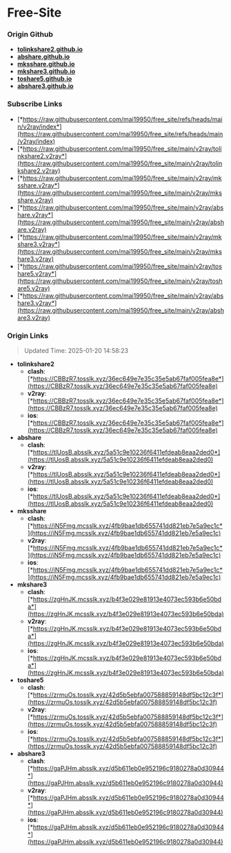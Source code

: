 # Free-Site

### Origin Github

- [**tolinkshare2.github.io**](https://github.com/tolinkshare2/tolinkshare2.github.io)
- [**abshare.github.io**](https://github.com/abshare/abshare.github.io)
- [**mksshare.github.io**](https://github.com/mksshare/mksshare.github.io)
- [**mkshare3.github.io**](https://github.com/mkshare3/mkshare3.github.io)
- [**toshare5.github.io**](https://github.com/toshare5/toshare5.github.io)
- [**abshare3.github.io**](https://github.com/abshare3/abshare3.github.io)

### Subscribe Links

- [*https://raw.githubusercontent.com/mai19950/free_site/refs/heads/main/v2ray/index*](https://raw.githubusercontent.com/mai19950/free_site/refs/heads/main/v2ray/index)
- [*https://raw.githubusercontent.com/mai19950/free_site/main/v2ray/tolinkshare2.v2ray*](https://raw.githubusercontent.com/mai19950/free_site/main/v2ray/tolinkshare2.v2ray)
- [*https://raw.githubusercontent.com/mai19950/free_site/main/v2ray/mksshare.v2ray*](https://raw.githubusercontent.com/mai19950/free_site/main/v2ray/mksshare.v2ray)
- [*https://raw.githubusercontent.com/mai19950/free_site/main/v2ray/abshare.v2ray*](https://raw.githubusercontent.com/mai19950/free_site/main/v2ray/abshare.v2ray)
- [*https://raw.githubusercontent.com/mai19950/free_site/main/v2ray/mkshare3.v2ray*](https://raw.githubusercontent.com/mai19950/free_site/main/v2ray/mkshare3.v2ray)
- [*https://raw.githubusercontent.com/mai19950/free_site/main/v2ray/toshare5.v2ray*](https://raw.githubusercontent.com/mai19950/free_site/main/v2ray/toshare5.v2ray)
- [*https://raw.githubusercontent.com/mai19950/free_site/main/v2ray/abshare3.v2ray*](https://raw.githubusercontent.com/mai19950/free_site/main/v2ray/abshare3.v2ray)

### Origin Links

> Updated Time: 2025-01-20 14:58:23

- **tolinkshare2**
  - **clash**: [*https://CBBzR7.tosslk.xyz/36ec649e7e35c35e5ab67faf005fea8e*](https://CBBzR7.tosslk.xyz/36ec649e7e35c35e5ab67faf005fea8e)
  - **v2ray**: [*https://CBBzR7.tosslk.xyz/36ec649e7e35c35e5ab67faf005fea8e*](https://CBBzR7.tosslk.xyz/36ec649e7e35c35e5ab67faf005fea8e)
  - **ios**: [*https://CBBzR7.tosslk.xyz/36ec649e7e35c35e5ab67faf005fea8e*](https://CBBzR7.tosslk.xyz/36ec649e7e35c35e5ab67faf005fea8e)
- **abshare**
  - **clash**: [*https://tlUosB.absslk.xyz/5a51c9e10236f6411efdeab8eaa2ded0*](https://tlUosB.absslk.xyz/5a51c9e10236f6411efdeab8eaa2ded0)
  - **v2ray**: [*https://tlUosB.absslk.xyz/5a51c9e10236f6411efdeab8eaa2ded0*](https://tlUosB.absslk.xyz/5a51c9e10236f6411efdeab8eaa2ded0)
  - **ios**: [*https://tlUosB.absslk.xyz/5a51c9e10236f6411efdeab8eaa2ded0*](https://tlUosB.absslk.xyz/5a51c9e10236f6411efdeab8eaa2ded0)
- **mksshare**
  - **clash**: [*https://iN5Fmg.mcsslk.xyz/4fb9bae1db655741dd821eb7e5a9ec1c*](https://iN5Fmg.mcsslk.xyz/4fb9bae1db655741dd821eb7e5a9ec1c)
  - **v2ray**: [*https://iN5Fmg.mcsslk.xyz/4fb9bae1db655741dd821eb7e5a9ec1c*](https://iN5Fmg.mcsslk.xyz/4fb9bae1db655741dd821eb7e5a9ec1c)
  - **ios**: [*https://iN5Fmg.mcsslk.xyz/4fb9bae1db655741dd821eb7e5a9ec1c*](https://iN5Fmg.mcsslk.xyz/4fb9bae1db655741dd821eb7e5a9ec1c)
- **mkshare3**
  - **clash**: [*https://zgHnJK.mcsslk.xyz/b4f3e029e81913e4073ec593b6e50bda*](https://zgHnJK.mcsslk.xyz/b4f3e029e81913e4073ec593b6e50bda)
  - **v2ray**: [*https://zgHnJK.mcsslk.xyz/b4f3e029e81913e4073ec593b6e50bda*](https://zgHnJK.mcsslk.xyz/b4f3e029e81913e4073ec593b6e50bda)
  - **ios**: [*https://zgHnJK.mcsslk.xyz/b4f3e029e81913e4073ec593b6e50bda*](https://zgHnJK.mcsslk.xyz/b4f3e029e81913e4073ec593b6e50bda)
- **toshare5**
  - **clash**: [*https://zrmuOs.tosslk.xyz/42d5b5ebfa007588859148df5bc12c3f*](https://zrmuOs.tosslk.xyz/42d5b5ebfa007588859148df5bc12c3f)
  - **v2ray**: [*https://zrmuOs.tosslk.xyz/42d5b5ebfa007588859148df5bc12c3f*](https://zrmuOs.tosslk.xyz/42d5b5ebfa007588859148df5bc12c3f)
  - **ios**: [*https://zrmuOs.tosslk.xyz/42d5b5ebfa007588859148df5bc12c3f*](https://zrmuOs.tosslk.xyz/42d5b5ebfa007588859148df5bc12c3f)
- **abshare3**
  - **clash**: [*https://gaPJHm.absslk.xyz/d5b611eb0e952196c9180278a0d30944*](https://gaPJHm.absslk.xyz/d5b611eb0e952196c9180278a0d30944)
  - **v2ray**: [*https://gaPJHm.absslk.xyz/d5b611eb0e952196c9180278a0d30944*](https://gaPJHm.absslk.xyz/d5b611eb0e952196c9180278a0d30944)
  - **ios**: [*https://gaPJHm.absslk.xyz/d5b611eb0e952196c9180278a0d30944*](https://gaPJHm.absslk.xyz/d5b611eb0e952196c9180278a0d30944)
